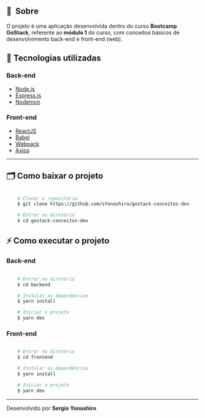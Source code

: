 ## 🔖&nbsp; Sobre
O projeto é uma aplicação desenvolvida dentro do curso **Bootcamp GoStack**, referente ao **módulo 1** do curso, com conceitos básicos de desenvolvimento back-end e front-end (web).

## 🚀 Tecnologias utilizadas

### Back-end

- [Node.js](https://nodejs.org/pt-br/)
- [Express.js](https://expressjs.com/pt-br/)
- [Nodemon](https://nodemon.io/)

### Front-end

- [ReactJS](https://pt-br.reactjs.org/)
- [Babel](https://babeljs.io/)
- [Webpack](https://webpack.js.org/)
- [Axios](https://github.com/axios/axios)

---

## 🗂 Como baixar o projeto

```bash

    # Clonar o repositório
    $ git clone https://github.com/sYonashiro/gostack-conceitos-dev

    # Entrar no diretório
    $ cd gostack-conceitos-dev
```

## ⚡ Como executar o projeto

### Back-end

```bash

    # Entrar no diretório
    $ cd backend

    # Instalar as dependências
    $ yarn install

    # Iniciar o projeto
    $ yarn dev
```


### Front-end

```bash

    # Entrar no diretório
    $ cd frontend

    # Instalar as dependências
    $ yarn install

    # Iniciar o projeto
    $ yarn dev
```

---

Desenvolvido por **Sergio Yonashiro**
